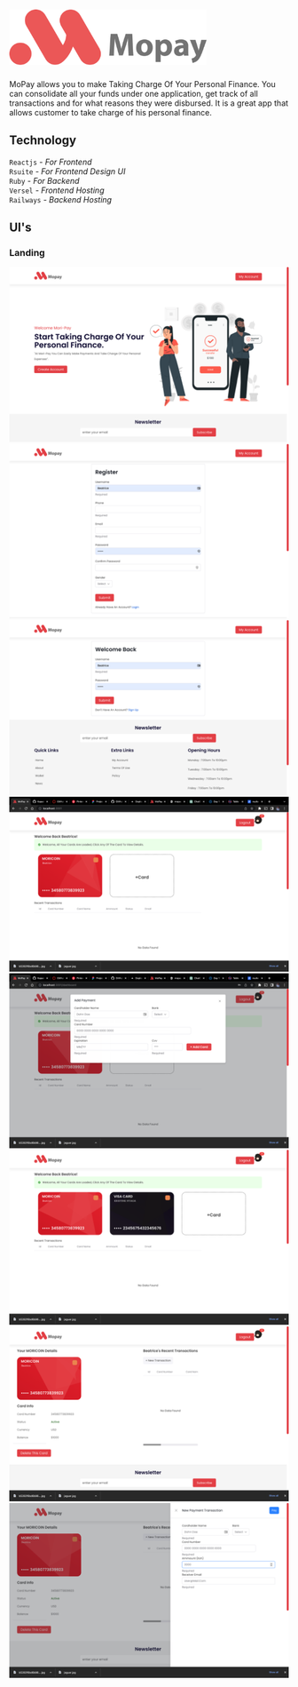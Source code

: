 # <img src="mopay.png" height="100px">  
MoPay allows you to make  Taking Charge Of Your Personal Finance. You can consolidate all your funds under one application, get track of all transactions and for what reasons they were disbursed. 
It is a great app that allows customer to take charge of his personal finance. 
## Technology
<code>Reactjs</code> <i> - For Frontend</i><br/>
<code>Rsuite</code><i> - For Frontend Design UI</i><br/>
<code>Ruby</code><i> - For Backend</i><br/>
<code>Versel</code><i> - Frontend Hosting</i><br/>
<code>Railways</code><i> - Backend Hosting</i><br/>

## UI's
### Landing
<img src="home.png" ><img src="register.png" >
<img src="login.png"><img src="dash_before.png" >
<img src="add_card.png" ><img src="dashboard_after.png">
<img src="card_detail.png"><img src="make_payment.png">
